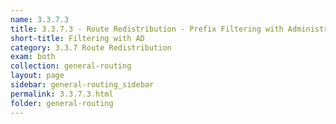 ```yaml
---
name: 3.3.7.3
title: 3.3.7.3 - Route Redistribution - Prefix Filtering with Administrative Distance
short-title: Filtering with AD
category: 3.3.7 Route Redistribution
exam: both
collection: general-routing
layout: page
sidebar: general-routing_sidebar
permalink: 3.3.7.3.html
folder: general-routing
---
```

